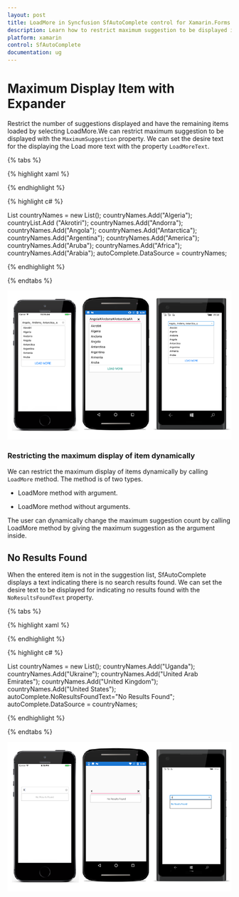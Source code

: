 ```yaml
---
layout: post
title: LoadMore in Syncfusion SfAutoComplete control for Xamarin.Forms
description: Learn how to restrict maximum suggestion to be displayed in SfAutoComplete
platform: xamarin
control: SfAutoComplete
documentation: ug
---
```

# Maximum Display Item with Expander

Restrict the number of suggestions displayed and have the remaining items loaded by selecting LoadMore.We can restrict maximum suggestion to be displayed with the `MaximumSuggestion` property. We can set the desire text for the displaying the Load more text with the property `LoadMoreText`.

{% tabs %}

{% highlight xaml %}

<StackLayout VerticalOptions="Start" HorizontalOptions="Start" Padding="30">
	<autocomplete:SfAutoComplete HeightRequest="40" MultiSelectMode="Delimiter" Delimiter="," LoadMoreText= "LOAD MORE" x:Name="autoComplete" MaximumSuggestion="8"  />                    
</StackLayout> 

{% endhighlight %}

{% highlight c# %}

List<String> countryNames = new List<String>();
countryNames.Add("Algeria");
countryList.Add ("Akrotiri");
countryNames.Add("Andorra");
countryNames.Add("Angola");
countryNames.Add("Antarctica");
countryNames.Add("Argentina");
countryNames.Add("America");
countryNames.Add("Aruba");
countryNames.Add("Africa");
countryNames.Add("Arabia");
autoComplete.DataSource = countryNames;

{% endhighlight %}

{% endtabs %}

![](images/Maximum-display-item-with-Expander/LoadMore.png)

### Restricting the maximum display of item dynamically

We can restrict the maximum display of items dynamically by calling `LoadMore` method. The method is of two types.

* LoadMore method with argument.

* LoadMore method without arguments.

The user can dynamically change the maximum suggestion count by calling LoadMore method by giving the maximum suggestion as the argument inside.

## No Results Found

When the entered item is not in the suggestion list, SfAutoComplete displays a text indicating there is no search results found. We can set the desire text to be displayed for indicating no results found with the `NoResultsFoundText` property.

{% tabs %}

{% highlight xaml %}

<StackLayout VerticalOptions="Start" HorizontalOptions="Start" Padding="30">
	<autocomplete:SfAutoComplete HeightRequest="40" x:Name="autoComplete" NoResultsFoundText="No Results Found" />                    
</StackLayout> 

{% endhighlight %}

{% highlight c# %}

List<String> countryNames = new List<String>();
countryNames.Add("Uganda");
countryNames.Add("Ukraine");
countryNames.Add("United Arab Emirates");
countryNames.Add("United Kingdom");
countryNames.Add("United States");
autoComplete.NoResultsFoundText="No Results Found";
autoComplete.DataSource = countryNames;

{% endhighlight %}

{% endtabs %}

![](images/Maximum-display-item-with-Expander/NoResultsFound.png)